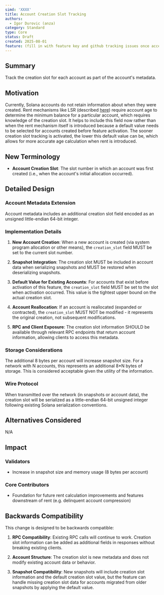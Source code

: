 ```yaml
---
simd: 'XXXX'
title: Account Creation Slot Tracking
authors:
  - Igor Durovic (anza)
category: Standard
type: Core
status: Draft
created: 2025-08-01
feature: (fill in with feature key and github tracking issues once accepted)
---
```


## Summary

Track the creation slot for each account as part of the account's metadata.

## Motivation

Currently, Solana accounts do not retain information about when they were created. Rent mechanisms like LSR (described [here](https://x.com/aeyakovenko/status/1796569211273445619?lang=en)) require account age to determine the minimum balance for a particular account, which requires knowledge of the creation slot. It helps to include this field now rather than when the rent mechanism itself is introduced because a default value needs to be selected for accounts created before feature activation. The sooner creation slot tracking is activated, the lower this default value can be, which allows for more accurate age calculation when rent is introduced. 

## New Terminology

- **Account Creation Slot**: The slot number in which an account was first created (i.e., when the account's initial allocation occurred).

## Detailed Design

### Account Metadata Extension

Account metadata includes an additional creation slot field encoded as an unsigned little-endian 64-bit integer.

### Implementation Details

1. **New Account Creation**: When a new account is created (via system program allocation or other means), the `creation_slot` field MUST be set to the current slot number.

2. **Snapshot Integration**: The creation slot MUST be included in account data when serializing snapshots and MUST be restored when deserializing snapshots.

3. **Default Value for Existing Accounts**: For accounts that exist before activation of this feature, the `creation_slot` field MUST be set to the slot when activation occurred. This value is the tightest upper bound on the actual creation slot.

4. **Account Reallocation**: If an account is reallocated (expanded or contracted), the `creation_slot` MUST NOT be modified - it represents the original creation, not subsequent modifications.

5. **RPC and Client Exposure**: The creation slot information SHOULD be available through relevant RPC endpoints that return account information, allowing clients to access this metadata.

### Storage Considerations

The additional 8 bytes per account will increase snapshot size. For a network with N accounts, this represents an additional 8*N bytes of storage. This is considered acceptable given the utility of the information.

### Wire Protocol

When transmitted over the network (in snapshots or account data), the creation slot will be serialized as a little-endian 64-bit unsigned integer following existing Solana serialization conventions.

## Alternatives Considered

N/A

## Impact

### Validators
- Increase in snapshot size and memory usage (8 bytes per account)

### Core Contributors
- Foundation for future rent calculation improvements and features downstream of rent (e.g. delinquent account compression)

## Backwards Compatibility

This change is designed to be backwards compatible:

1. **RPC Compatibility**: Existing RPC calls will continue to work. Creation slot information can be added as additional fields in responses without breaking existing clients.

2. **Account Structure**: The creation slot is new metadata and does not modify existing account data or behavior.

3. **Snapshot Compatibility**: New snapshots will include creation slot information and the default creation slot value, but the feature can handle missing creation slot data for accounts migrated from older snapshots by applying the default value.

